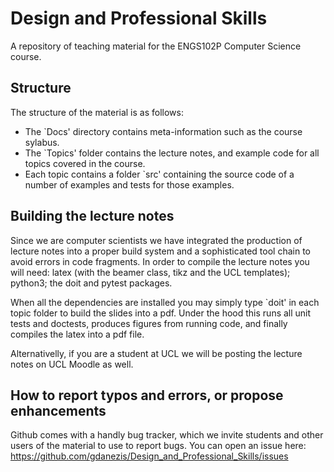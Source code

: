 # Design and Professional Skills
A repository of teaching material for the ENGS102P Computer Science course.

## Structure

The structure of the material is as follows:
- The `Docs' directory contains meta-information such as the course sylabus.
- The `Topics' folder contains the lecture notes, and example code for all topics covered in the course.
- Each topic contains a folder `src' containing the source code of a number of examples and tests for those examples.

## Building the lecture notes

Since we are computer scientists we have integrated the production of lecture notes into a proper build system and a sophisticated tool chain to avoid errors in code fragments. In order to compile the lecture notes you will need: latex (with the beamer class, tikz and the UCL templates); python3; the doit and pytest packages.

When all the dependencies are installed you may simply type `doit' in each topic folder to build the slides into a pdf. Under the hood this runs all unit tests and doctests, produces figures from running code, and finally compiles the latex into a pdf file.

Alternativelly, if you are a student at UCL we will be posting the lecture notes on UCL Moodle as well.

## How to report typos and errors, or propose enhancements

Github comes with a handly bug tracker, which we invite students and other users of the material to use to report bugs. You can open an issue here: https://github.com/gdanezis/Design_and_Professional_Skills/issues

